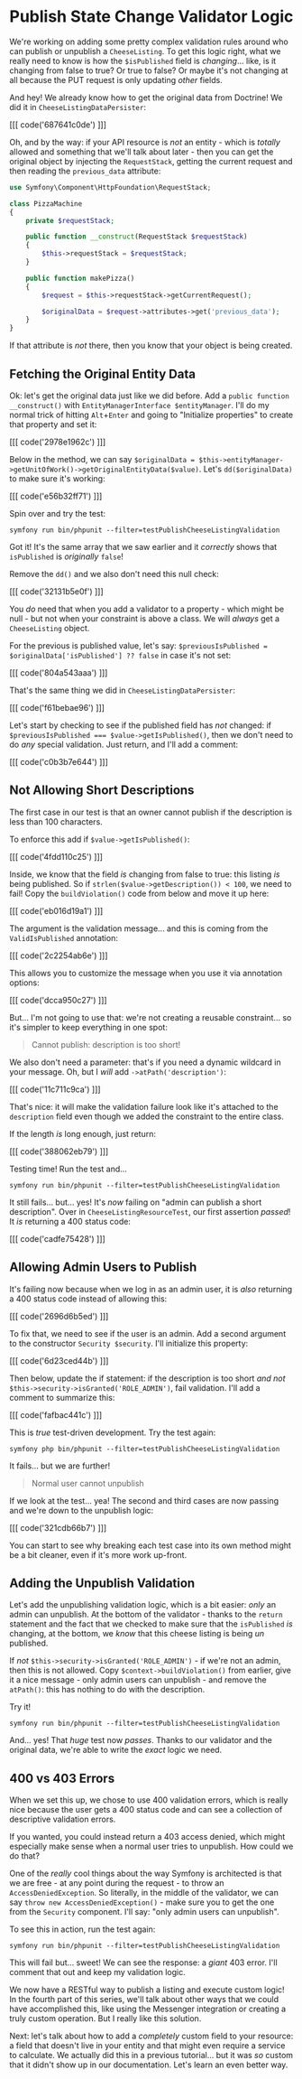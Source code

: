 # Publish State Change Validator Logic

We're working on adding some pretty complex validation rules around who can publish
or unpublish a `CheeseListing`. To get this logic right, what we really need to
know is how the `$isPublished` field is *changing*... like, is it changing from
false to true? Or true to false? Or maybe it's not changing at all because the
PUT request is only updating *other* fields.

And hey! We already know how to get the original data from Doctrine! We did it in
`CheeseListingDataPersister`:

[[[ code('687641c0de') ]]]

Oh, and by the way: if your API resource is *not* an entity - which is *totally*
allowed and something that we'll talk about later - then you can get the original
object by injecting the `RequestStack`, getting the current request and then
reading the `previous_data` attribute:

```php
use Symfony\Component\HttpFoundation\RequestStack;

class PizzaMachine
{
    private $requestStack;

    public function __construct(RequestStack $requestStack)
    {
        $this->requestStack = $requestStack;
    }

    public function makePizza()
    {
        $request = $this->requestStack->getCurrentRequest();

        $originalData = $request->attributes->get('previous_data');
    }
}
```

If that attribute is *not* there, then you know that your object is being created.

## Fetching the Original Entity Data

Ok: let's get the original data just like we did before. Add a
`public function __construct()` with `EntityManagerInterface $entityManager`.
I'll do my normal trick of hitting `Alt`+`Enter` and going to "Initialize properties"
to create that property and set it:

[[[ code('2978e1962c') ]]]

Below in the method, we can say
`$originalData = $this->entityManager->getUnitOfWork()->getOriginalEntityData($value)`.
Let's `dd($originalData)` to make sure it's working:

[[[ code('e56b32ff71') ]]]

Spin over and try the test:

```terminal-silent
symfony run bin/phpunit --filter=testPublishCheeseListingValidation
```

Got it! It's the same array that we saw earlier and it *correctly* shows that
`isPublished` is *originally* `false`!

Remove the `dd()` and we also don't need this null check:

[[[ code('32131b5e0f') ]]]

You *do* need that when you add a validator to a property - which might be
null - but not when your constraint is above a class. We will *always*
get a `CheeseListing` object.

For the previous is published value, let's say:
`$previousIsPublished = $originalData['isPublished'] ?? false`
in case it's not set:

[[[ code('804a543aaa') ]]]

That's the same thing we did in `CheeseListingDataPersister`:

[[[ code('f61bebae96') ]]]

Let's start by checking to see if the published field has *not* changed: if
`$previousIsPublished === $value->getIsPublished()`, then we don't need to do
*any* special validation. Just return, and I'll add a comment:

[[[ code('c0b3b7e644') ]]]

## Not Allowing Short Descriptions

The first case in our test is that an owner cannot publish if the description
is less than 100 characters.

To enforce this add if `$value->getIsPublished()`:

[[[ code('4fdd110c25') ]]]

Inside, we know that the field *is* changing from false to true: this listing
*is* being published. So if `strlen($value->getDescription()) < 100`, we need
to fail! Copy the `buildViolation()` code from below and move it up here:

[[[ code('eb016d19a1') ]]]

The argument is the validation message... and this is coming from the
`ValidIsPublished` annotation:

[[[ code('2c2254ab6e') ]]]

This allows you to customize the message when you use it via annotation options:

[[[ code('dcca950c27') ]]]

But... I'm not going to use that: we're not creating a reusable constraint... so
it's simpler to keep everything in one spot:

> Cannot publish: description is too short!

We also don't need a parameter: that's if you need a dynamic wildcard in your message.
Oh, but I *will* add `->atPath('description')`:

[[[ code('11c711c9ca') ]]]

That's nice: it will make the validation failure look like it's attached to the
`description` field even though we added the constraint to the entire class.

If the length *is* long enough, just return:

[[[ code('388062eb79') ]]]

Testing time! Run the test and...

```terminal-silent
symfony run bin/phpunit --filter=testPublishCheeseListingValidation
```

It still fails... but... yes! It's *now* failing on "admin can publish a short
description". Over in `CheeseListingResourceTest`, our first assertion *passed*!
It *is* returning a 400 status code:

[[[ code('cadfe75428') ]]]

## Allowing Admin Users to Publish

It's failing now because when we log in as an admin user, it is *also* returning
a 400 status code instead of allowing this:

[[[ code('2696d6b5ed') ]]]

To fix that, we need to see if the user is an admin. Add a second argument to the
constructor `Security $security`. I'll initialize this property:

[[[ code('6d23ced44b') ]]]

Then below, update the if statement: if the description is too short *and* *not*
`$this->security->isGranted('ROLE_ADMIN')`, fail validation. I'll add a
comment to summarize this:

[[[ code('fafbac441c') ]]]

This is *true* test-driven development. Try the test again:

```terminal-silent
symfony php bin/phpunit --filter=testPublishCheeseListingValidation
```

It fails... but we are further!

> Normal user cannot unpublish

If we look at the test... yea! The second and third cases are now passing and we're
down to the unpublish logic:

[[[ code('321cdb66b7') ]]]

You can start to see why breaking each test case into its own method might be
a bit cleaner, even if it's more work up-front.

## Adding the Unpublish Validation

Let's add the unpublishing validation logic, which is a bit easier: *only* an
admin can unpublish. At the bottom of the validator - thanks to the `return`
statement and the fact that we checked to make sure that the `isPublished` *is*
changing, at the bottom, we *know* that this cheese listing is being *un* published.

If *not* `$this->security->isGranted('ROLE_ADMIN')` - if we're not an admin,
then this is not allowed. Copy `$context->buildViolation()` from earlier, give
it a nice message - only admin users can unpublish - and remove the `atPath()`:
this has nothing to do with the description.

Try it!

```terminal-silent
symfony run bin/phpunit --filter=testPublishCheeseListingValidation
```

And... yes! That *huge* test now *passes*. Thanks to our validator and the
original data, we're able to write the *exact* logic we need.

## 400 vs 403 Errors

When we set this up, we chose to use 400 validation errors, which is really nice
because the user gets a 400 status code and can see a collection of descriptive
validation errors.

If you wanted, you could instead return a 403 access denied, which might
especially make sense when a normal user tries to unpublish. How could we do
that?

One of the *really* cool things about the way Symfony is architected is that
we are free - at any point during the request - to throw an `AccessDeniedException`.
So literally, in the middle of the validator, we can say
`throw new AccessDeniedException()` - make sure you to get the one from the
`Security` component. I'll say: "only admin users can unpublish".

To see this in action, run the test again:

```terminal-silent
symfony run bin/phpunit --filter=testPublishCheeseListingValidation
```

This will fail but... sweet! We can see the response: a *giant* 403 error.
I'll comment that out and keep my validation logic.

We now have a RESTful way to publish a listing and execute custom logic! In the
fourth part of this series, we'll talk about other ways that we could have
accomplished this, like using the Messenger integration or creating a truly
custom operation. But I really like this solution.

Next: let's talk about how to add a *completely* custom field to your resource:
a field that doesn't live in your entity and that might even require a service
to calculate. We actually did this in a previous tutorial... but it was *so*
custom that it didn't show up in our documentation. Let's learn an even better way.
